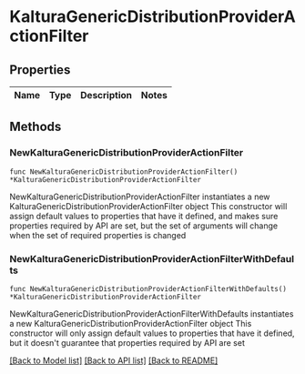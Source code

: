 # KalturaGenericDistributionProviderActionFilter

## Properties

Name | Type | Description | Notes
------------ | ------------- | ------------- | -------------

## Methods

### NewKalturaGenericDistributionProviderActionFilter

`func NewKalturaGenericDistributionProviderActionFilter() *KalturaGenericDistributionProviderActionFilter`

NewKalturaGenericDistributionProviderActionFilter instantiates a new KalturaGenericDistributionProviderActionFilter object
This constructor will assign default values to properties that have it defined,
and makes sure properties required by API are set, but the set of arguments
will change when the set of required properties is changed

### NewKalturaGenericDistributionProviderActionFilterWithDefaults

`func NewKalturaGenericDistributionProviderActionFilterWithDefaults() *KalturaGenericDistributionProviderActionFilter`

NewKalturaGenericDistributionProviderActionFilterWithDefaults instantiates a new KalturaGenericDistributionProviderActionFilter object
This constructor will only assign default values to properties that have it defined,
but it doesn't guarantee that properties required by API are set


[[Back to Model list]](../README.md#documentation-for-models) [[Back to API list]](../README.md#documentation-for-api-endpoints) [[Back to README]](../README.md)


